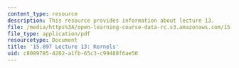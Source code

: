 ```yaml
---
content_type: resource
description: This resource provides information about lecture 13.
file: /media/https%3A/open-learning-course-data-rc.s3.amazonaws.com/15-097-prediction-machine-learning-and-statistics-spring-2012/c80897854282a1fb65c3c99488f6ae50_MIT15_097S12_lec13.pdf
file_type: application/pdf
resourcetype: Document
title: '15.097 Lecture 13: Kernels'
uid: c8089785-4282-a1fb-65c3-c99488f6ae50
---
```

